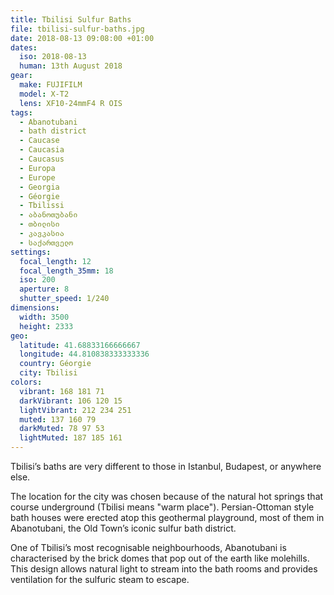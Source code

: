 ```yaml
---
title: Tbilisi Sulfur Baths
file: tbilisi-sulfur-baths.jpg
date: 2018-08-13 09:08:00 +01:00
dates:
  iso: 2018-08-13
  human: 13th August 2018
gear:
  make: FUJIFILM
  model: X-T2
  lens: XF10-24mmF4 R OIS
tags:
  - Abanotubani
  - bath district
  - Caucase
  - Caucasia
  - Caucasus
  - Europa
  - Europe
  - Georgia
  - Géorgie
  - Tbilissi
  - აბანოთუბანი
  - თბილისი
  - კავკასია
  - საქართველო
settings:
  focal_length: 12
  focal_length_35mm: 18
  iso: 200
  aperture: 8
  shutter_speed: 1/240
dimensions:
  width: 3500
  height: 2333
geo:
  latitude: 41.68833166666667
  longitude: 44.810838333333336
  country: Géorgie
  city: Tbilisi
colors:
  vibrant: 168 181 71
  darkVibrant: 106 120 15
  lightVibrant: 212 234 251
  muted: 137 160 79
  darkMuted: 78 97 53
  lightMuted: 187 185 161
---
```


Tbilisi’s baths are very different to those in Istanbul, Budapest, or anywhere else.

The location for the city was chosen because of the natural hot springs that course underground (Tbilisi means "warm place"). Persian-Ottoman style bath houses were erected atop this geothermal playground,  most of them in Abanotubani, the Old Town’s iconic sulfur bath district.

One of Tbilisi’s most recognisable neighbourhoods, Abanotubani is characterised by the brick domes that pop out of the earth like molehills. This design allows natural light to stream into the bath rooms and provides ventilation for the sulfuric steam to escape.
